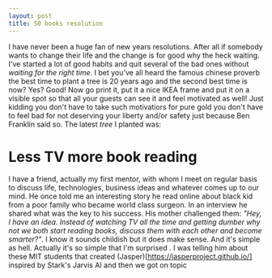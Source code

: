```yaml
---
layout: post
title: 50 books resolution
---
```


I have never been a huge fan of new years resolutions. After all if somebody wants to change their life and the change is for good why the heck waiting. I've started a lot of good habits and quit several of the bad ones without *waiting for the right time*. I bet you've all heard the famous chinese proverb the best time to plant a tree is 20 years ago and the second best time is now? Yes? Good! Now go print it, put it a nice IKEA frame and put it on a visible spot so that all your guests can see it and feel motivated as well! Just kidding you don't have to take such motivatiors for pure gold you don't have to feel bad for not deserving your liberty and/or safety just because Ben Franklin said so. The latest *tree* I planted was:

Less TV more book reading
=========================

I have a friend, actually my first mentor, with whom I meet on regular basis to discuss life, technologies, business ideas and whatever comes up to our mind. He once told me an interesting story he read online about black kid from a poor family who became world class surgeon. In an interview he shared what was the key to his success. His mother challenged them: *"Hey, I have an idea. Instead of watching TV all the time and getting dumber why not we both start reading books, discuss them with each other and become smarter?"*. I know it sounds childish but it does make sense. And it's simple as hell. Actually it's so simple that I'm surprised . I was telling him about these MIT students that created (Jasper)[https://jasperproject.github.io/] inspired by Stark's Jarvis AI and then we got on topic 
